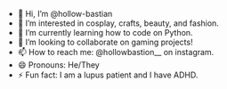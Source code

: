 - 👋 Hi, I’m @hollow-bastian
- 👀 I’m interested in cosplay, crafts, beauty, and fashion.
- 🌱 I’m currently learning how to code on Python.
- 💞️ I’m looking to collaborate on gaming projects!
- 📫 How to reach me: @hollowbastion__ on instagram. 
- 😄 Pronouns: He/They
- ⚡ Fun fact: I am a lupus patient and I have ADHD.

<!---
hollow-bastian/hollow-bastian is a ✨ special ✨ repository because its `README.md` (this file) appears on your GitHub profile.
You can click the Preview link to take a look at your changes.
--->
